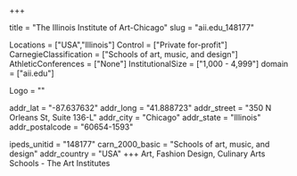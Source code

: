 
+++

title = "The Illinois Institute of Art-Chicago"
slug = "aii.edu_148177"

Locations = ["USA","Illinois"]
Control = ["Private for-profit"]
CarnegieClassification = ["Schools of art, music, and design"]
AthleticConferences = ["None"]
InstitutionalSize = ["1,000 - 4,999"]
domain = ["aii.edu"]

Logo = ""

addr_lat = "-87.637632"
addr_long = "41.888723"
addr_street = "350 N Orleans St, Suite 136-L"
addr_city = "Chicago"
addr_state = "Illinois"
addr_postalcode = "60654-1593"

ipeds_unitid = "148177"
carn_2000_basic = "Schools of art, music, and design"
addr_country = "USA"
+++
    Art, Fashion Design, Culinary Arts Schools - The Art Institutes
